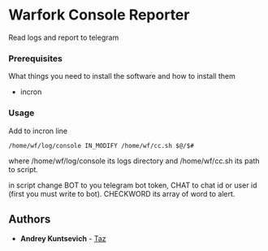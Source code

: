 # Warfork Console Reporter

Read logs and report to telegram

### Prerequisites

What things you need to install the software and how to install them

* incron

### Usage

Add to incron line
```
/home/wf/log/console IN_MODIFY /home/wf/cc.sh $@/$#
```
where /home/wf/log/console its logs directory and /home/wf/cc.sh its path to script.

in script change BOT to you telegram bot token, CHAT to chat id or user id (first you must write to bot).
CHECKWORD its array of word to alert.

## Authors

* **Andrey Kuntsevich** - [Taz](https://github.com/Glip)
